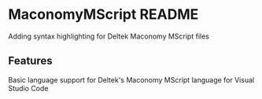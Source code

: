 # MaconomyMScript README

Adding syntax highlighting for Deltek Maconomy MScript files

## Features

Basic language support for Deltek's Maconomy MScript language for Visual Studio Code
